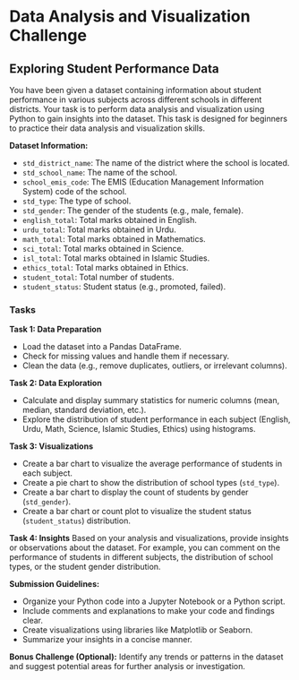 # Data Analysis and Visualization Challenge

## Exploring Student Performance Data

You have been given a dataset containing information about student performance in various subjects across different schools in different districts. Your task is to perform data analysis and visualization using Python to gain insights into the dataset. This task is designed for beginners to practice their data analysis and visualization skills.

**Dataset Information:**
- `std_district_name`: The name of the district where the school is located.
- `std_school_name`: The name of the school.
- `school_emis_code`: The EMIS (Education Management Information System) code of the school.
- `std_type`: The type of school.
- `std_gender`: The gender of the students (e.g., male, female).
- `english_total`: Total marks obtained in English.
- `urdu_total`: Total marks obtained in Urdu.
- `math_total`: Total marks obtained in Mathematics.
- `sci_total`: Total marks obtained in Science.
- `isl_total`: Total marks obtained in Islamic Studies.
- `ethics_total`: Total marks obtained in Ethics.
- `student_total`: Total number of students.
- `student_status`: Student status (e.g., promoted, failed).

### Tasks

**Task 1: Data Preparation**
- Load the dataset into a Pandas DataFrame.
- Check for missing values and handle them if necessary.
- Clean the data (e.g., remove duplicates, outliers, or irrelevant columns).

**Task 2: Data Exploration**
- Calculate and display summary statistics for numeric columns (mean, median, standard deviation, etc.).
- Explore the distribution of student performance in each subject (English, Urdu, Math, Science, Islamic Studies, Ethics) using histograms.

**Task 3: Visualizations**
- Create a bar chart to visualize the average performance of students in each subject.
- Create a pie chart to show the distribution of school types (`std_type`).
- Create a bar chart to display the count of students by gender (`std_gender`).
- Create a bar chart or count plot to visualize the student status (`student_status`) distribution.

**Task 4: Insights**
Based on your analysis and visualizations, provide insights or observations about the dataset. For example, you can comment on the performance of students in different subjects, the distribution of school types, or the student gender distribution.

**Submission Guidelines:**
- Organize your Python code into a Jupyter Notebook or a Python script.
- Include comments and explanations to make your code and findings clear.
- Create visualizations using libraries like Matplotlib or Seaborn.
- Summarize your insights in a concise manner.

**Bonus Challenge (Optional):**
Identify any trends or patterns in the dataset and suggest potential areas for further analysis or investigation.